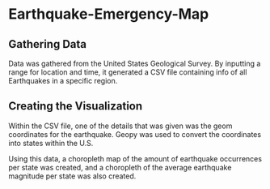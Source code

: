# Earthquake-Emergency-Map

## Gathering Data

Data was gathered from the United States Geological Survey. By inputting a range for location and time, it generated a CSV file containing info of all Earthquakes in a specific region.

## Creating the Visualization

Within the CSV file, one of the details that was given was the geom coordinates for the earthquake. Geopy was used to convert the coordinates into states within the U.S.

Using this data, a choropleth map of the amount of earthquake occurrences per state was created, and a choropleth of the average earthquake magnitude per state was also created.
